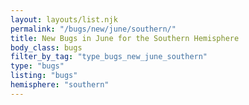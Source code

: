 ```yaml
---
layout: layouts/list.njk
permalink: "/bugs/new/june/southern/"
title: New Bugs in June for the Southern Hemisphere
body_class: bugs
filter_by_tag: "type_bugs_new_june_southern"
type: "bugs"
listing: "bugs"
hemisphere: "southern"
---
```


